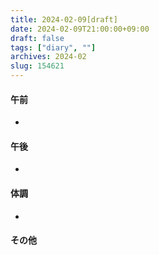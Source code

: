 ```yaml
---
title: 2024-02-09[draft]
date: 2024-02-09T21:00:00+09:00
draft: false
tags: ["diary", ""]
archives: 2024-02
slug: 154621
---
```

#### 午前
- 
#### 午後
- 
#### 体調
- 
#### その他